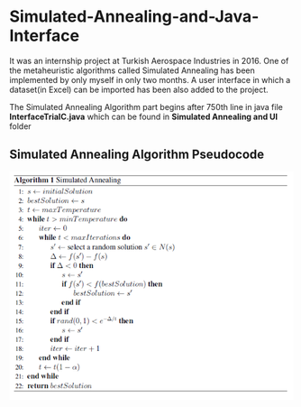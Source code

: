 # Simulated-Annealing-and-Java-Interface
It was an internship project at Turkish Aerospace Industries in 2016. One of the metaheuristic algorithms called Simulated Annealing has been implemented by only myself in only two months. A user interface in which a dataset(in Excel) can be imported has been also added to the project.

The Simulated Annealing Algorithm part begins after 750th line in java file **InterfaceTrialC.java** which can be found in **Simulated Annealing and UI** folder

## Simulated Annealing Algorithm Pseudocode
<p align="center">
  <img src='images/sa.PNG'/>
</p>


